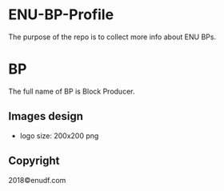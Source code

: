 # ENU-BP-Profile
The purpose of the repo is to collect more info about ENU BPs. 

# BP
The full name of BP is Block Producer.

## Images design

+ logo size: 200x200 png

## Copyright
2018©enudf.com
